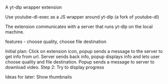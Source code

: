 A yt-dlp wrapper extension

Use youtube-dl-exec as a JS wrapper around yt-dlp (a fork of youtube-dl)

The extension communicates with a server that runs yt-dlp on the local machine.

features - choose quality, choose file destination

Initial plan:
Click on extension icon, popup sends a message to the server to get info from url.
Server sends back info, popup displays info and lets user choose quality and file destination.
Popup sends a message to server to download video.
Step 2: Try to display progress


Ideas for later:
Show thumbnails
